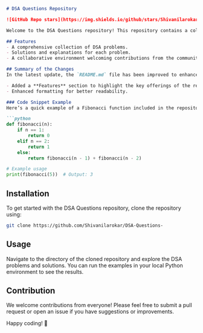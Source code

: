 ```markdown
# DSA Questions Repository

![GitHub Repo stars](https://img.shields.io/github/stars/Shivanilarokar/DSA-Questions-) ![GitHub forks](https://img.shields.io/github/forks/Shivanilarokar/DSA-Questions-) ![GitHub issues](https://img.shields.io/github/issues/Shivanilarokar/DSA-Questions-)

Welcome to the DSA Questions repository! This repository contains a collection of Data Structures and Algorithms (DSA) problems designed to help you enhance your coding skills.

## Features
- A comprehensive collection of DSA problems.
- Solutions and explanations for each problem.
- A collaborative environment welcoming contributions from the community. 🎉

## Summary of the Changes
In the latest update, the `README.md` file has been improved to enhance informativeness and usability:

- Added a **Features** section to highlight the key offerings of the repository.
- Enhanced formatting for better readability.

### Code Snippet Example
Here’s a quick example of a Fibonacci function included in the repository:

```python
def fibonacci(n):
    if n == 1:
        return 0
    elif n == 2:
        return 1
    else:
        return fibonacci(n - 1) + fibonacci(n - 2)

# Example usage
print(fibonacci(5))  # Output: 3
```

## Installation
To get started with the DSA Questions repository, clone the repository using:

```bash
git clone https://github.com/Shivanilarokar/DSA-Questions-
```

## Usage
Navigate to the directory of the cloned repository and explore the DSA problems and solutions. You can run the examples in your local Python environment to see the results.

## Contribution
We welcome contributions from everyone! Please feel free to submit a pull request or open an issue if you have suggestions or improvements.

Happy coding! 🚀
```
